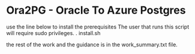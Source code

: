 # Ora2PG - Oracle To Azure Postgres

use the line below to install the prerequisites
The user that runs this script will require sudo privileges.
. install.sh

the rest of the work and the guidance is in the work_summary.txt file.